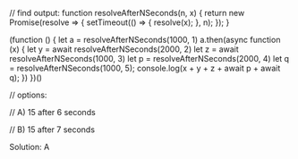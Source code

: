 // find output: 
function resolveAfterNSeconds(n, x) {
    return new Promise(resolve => {
        setTimeout(() => {
            resolve(x);
        }, n);
    });
}

(function () {
    let a = resolveAfterNSeconds(1000, 1)
    a.then(async function (x) {
        let y = await resolveAfterNSeconds(2000, 2)
        let z = await resolveAfterNSeconds(1000, 3)
        let p = resolveAfterNSeconds(2000, 4)
        let q = resolveAfterNSeconds(1000, 5);
        console.log(x + y + z + await p + await q);
    })
})()



// options:

// A) 15 after 6 seconds 

// B) 15 after 7 seconds

Solution:
A